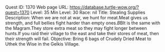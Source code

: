 Quest ID: 1370
Web page URL: https://database.turtle-wow.org/?quest=1370
Level: 35
Min Level: 30
Race: nil
Title: Stealing Supplies
Description: When we are not at war, we hunt for meat.Meat gives us strength, and full bellies fight harder than empty ones.$B$BIt is the same with the Magram.They store extra meat so they may fight longer between hunts.If you raid their village to the east and take their stores of meat, then their strength will fail.
Objective: Bring 6 bags of Crudely Dried Meat to Uthek the Wise in the Gelkis Village.
